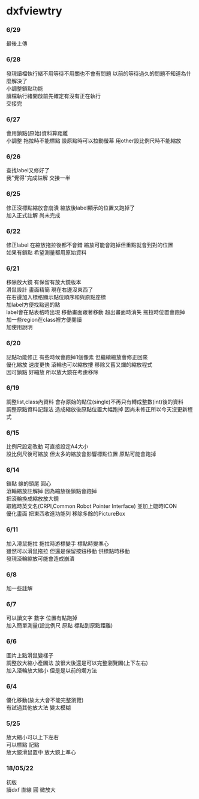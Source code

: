 # dxfviewtry
### 6/29
最後上傳
### 6/28
發現讀檔執行緒不用等待不用關也不會有問題 以前的等待過久的問題不知道為什麼解決了<br>
小調整鎖點功能<br>
讀檔執行緒開啟前先確定有沒有正在執行<br>
交接完
### 6/27
會用鎖點(原始)資料算距離<br>
小調整 拖拉時不能標點 設原點時可以拉動螢幕 用other設比例尺時不能縮放
### 6/26
查找label又修好了<br>
我"覺得"完成註解 交接一半
### 6/25
修正沒標點縮放會崩潰 縮放後label顯示的位置又跑掉了<br>
加入正式註解 尚未完成
### 6/22
修正label 在縮放拖拉後都不會錯 縮放可能會跑掉但重點就會到對的位置<br>
如果有鎖點 希望測量都用原始資料 
### 6/21
移除放大鏡 有保留有放大鏡版本<br>
滑鼠設計 畫面精簡 現在右邊沒東西了<br>
在右邊加入標格顯示點位順序和與原點座標<br>
加label方便找點過的點<br>
label會在點表格時出現 移動畫面跟著移動 超出畫面時消失 拖拉時位置會跑掉<br>
加一些region在class裡方便閱讀<br>
加使用說明
### 6/20
記點功能修正 有些時候會跑掉1個像素 但繼續縮放會修正回來<br>
優化縮放 速度更快 滾輪也可以縮放摟 移除又舊又爛的縮放程式<br>
因可鎖點 好縮放 所以放大鏡在考慮移除
### 6/19
調整list,class內資料 會存原始的點位(single)不再只有轉成整數(int)後的資料<br>
調整原點資料記錄法 造成縮放後原點位置大幅跑掉 因尚未修正所以今天沒更新程式
### 6/15
比例尺設定改動 可直接設定A4大小<br>
設比例尺後可縮放 但太多的縮放會影響標點位置 原點可能會跑掉
### 6/14
鎖點 線的頭尾 圓心<br>
滾輪縮放註解掉 因為縮放後鎖點會跑掉<br>
把滾輪換成縮放放大鏡<br>
取臨時英文名(CRPI,Common Robot Pointer Interface) 並加上臨時ICON<br>
優化畫面 把東西收進功能列 移除多餘的PictureBox
### 6/11
加入滑鼠拖拉 拖拉時游標變手 標點時變準心<br>
雖然可以滑鼠拖拉 但還是保留按鈕移動 供標點時移動<br>
發現滾輪縮放可能會造成崩潰
### 6/8
加一些註解
### 6/7
可以讀文字 數字 位置有點跑掉<br>
加入簡單測量(設比例尺 原點 標點到原點距離)
### 6/6
圖片上點滑鼠變樣子<br>
調整放大縮小產圖法 放很大後還是可以完整瀏覽圖(上下左右)<br>
加入滾輪放大縮小 但是是以前的爛方法
### 6/4
優化移動(放太大會不能完整瀏覽)<br>
有試過其他放大法 變太模糊
### 5/25
放大縮小可以上下左右<br>
可以標點 記點<br>
放大鏡滑鼠置中 放大鏡上準心
### 18/05/22
初版<br>
讀dxf 直線 圓 微放大